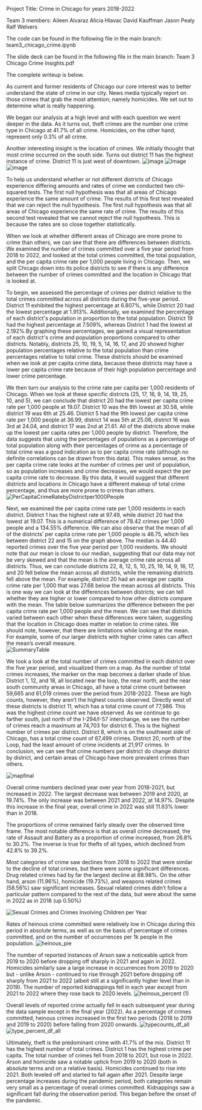 Project Title:
Crime in Chicago for years 2018-2022

Team 3 members:
Aileen Alvaraz
Alicia Hlavac
David Kauffman
Jason Pealy
Ralf Welvers

The code can be found in the following file in the main branch:
team3_chicago_crime.ipynb

The slide deck can be found in the following file in the main branch:
Team 3 Chicago Crime Insights.pdf

The complete writeup is below.

As current and former residents of Chicago our core interest was to better understand the state of crime in our city. News media typically report on those crimes that grab the most attention; namely homicides. We set out to determine what is really happening.

We began our analysis at a high level and with each question we went deeper in the data. As it turns out, theft crimes are the number one crime type in Chicago at 41.7% of all crime. Homicides, on the other hand, represent only 0.3% of all crime.

Another interesting insight is the location of crimes. We initially thought that most crime occurred on the south side. Turns out district 11 has the highest instance of crime. District 11 is just west of downtown.
![image](https://github.com/ralfwelvers/project1_chicago_crime/assets/131560690/5c80552d-4f11-4b66-aad5-0bd6da001070)
![image](https://github.com/ralfwelvers/project1_chicago_crime/assets/131560690/cbdd5aa9-d26c-4bf7-8176-258a0e376a61)
![image](https://github.com/ralfwelvers/project1_chicago_crime/assets/131560690/481ed9f0-23eb-43ce-baec-48a1bf9505b2)

To help us understand whether or not different districts of Chicago experience differing amounts and rates of crime we conducted two chi-squared tests. The first null hypothesis was that all areas of Chicago experience the same amount of crime. The results of this first test revealed that we can reject the null hypothesis. The first null hypothesis was that all areas of Chicago experience the same rate of crime. The results of this second test revealed that we cannot reject the null hypothesis. This is because the rates are so close together statistically.

When we look at whether different areas of Chicago are more prone to crime than others, we can see that there are differences between districts.  We examined the number of crimes committed over a five year period from 2018 to 2022, and looked at the total crimes committed, the total population, and the per capita crime rate per 1,000 people living in Chicago. Then, we split Chicago down into its police districts to see if there is any difference between the number of crimes committed and the location in Chicago that is looked at.
	
To begin, we assessed the percentage of crimes per district relative to the total crimes committed across all districts during the five-year period. District 11 exhibited the highest percentage at 6.807%, while District 20 had the lowest percentage at 1.913%. Additionally, we examined the percentage of each district's population in proportion to the total population. District 19 had the highest percentage at 7.509%, whereas District 1 had the lowest at 2.192%.By graphing these percentages, we gained a visual representation of each district's crime and population proportions compared to other districts. Notably, districts 25, 10, 19, 5, 14, 16, 17, and 20 showed higher population percentages relative to the total population than crime percentages relative to total crime. These districts should be examined when we look at per capita crime data, because these districts may have a lower per capita crime rate because of their high population percentage and lower crime percentage. 

We then turn our analysis to the crime rate per capita per 1,000 residents of Chicago.  When we look at these specific districts (25, 17, 16, 9, 14, 19, 25, 10, and 5), we can conclude that district 20 had the lowest per capita crime rate per 1,000 people at 19.07.  District 10 was the 8th lowest at 30.58, while district 19 was 6th at 25.46.  District 5 had the 9th lowest per capita crime rate per 1,000 people at 36.99, district 14 was 5th at 25.08, district 16 was 3rd at 24.04, and district 17 was 2nd at 21.61.  All of the districts above make up the lowest per capita rates per 1,000 people by district. Therefore, the data suggests that using the percentages of populations as a percentage of total population along with their percentages of crime as a percentage of total crime was a good indication as to per capita crime rate (although no definite correlations can be drawn from this data).  This makes sense, as the per capita crime rate looks at the number of crimes per unit of population, so as population increases and crime decreases, we would expect the per capita crime rate to decrease.  By this data, it would suggest that different districts and locations in Chicago have a different makeup of total crime percentage, and thus are more prone to crimes than others.
![PerCapitaCrimeRatebyDistrictper1000People](https://github.com/ralfwelvers/project1_chicago_crime/assets/127240852/09ebe7c3-c65c-480b-a65b-98cd0a686c3a)

Next, we examined the per capita crime rate per 1,000 residents in each district. District 1 has the highest rate at 97.49, while district 20 had the lowest at 19.07.  This is a numerical difference of 78.42 crimes per 1,000 people and a 134.55% difference.  We can also observe that the mean of all of the districts’ per capita crime rate per 1,000 people is 46.75, which lies between district 22 and 15 on the graph above.  The median is 44.40 reported crimes over the five year period per 1,000 residents.  We should note that our mean is close to our median, suggesting that our data may not be very skewed and that the mean is the average crime rate across all districts.  Thus, we can conclude districts 22, 8, 12, 5, 10, 25, 19, 14, 9, 16, 17, and 20 fell below the mean across all districts, while the remaining districts fell above the mean.  For example, district 20 had an average per capita crime rate per 1,000 that was 27.68 below the mean across all districts.  This is one way we can look at the differences between districts; we can  tell whether they are higher or lower compared to how other districts compare with the mean.  The table below summarizes the difference between the per capita crime rate per 1,000 people and the mean.  We can see that districts varied between each other when these differences were taken, suggesting that the location in Chicago does matter in relation to crime rates. We should note, however, that there are limitations while looking at the mean.  For example, some of our larger districts with higher crime rates can affect the mean’s overall measure.  
![SummaryTable](https://github.com/ralfwelvers/project1_chicago_crime/assets/127240852/11be4f62-667a-42fb-a22c-d1c14f1127e7)

We took a look at the total number of crimes committed in each district over the five year period, and visualized them on a map.  As the number of total crimes increases, the marker on the map becomes a darker shade of blue.  District 1, 12, and 18, all located near the loop, the near north, and the near south community areas in Chicago, all have a total crime count between 59,665 and 61,019 crimes over the period from 2018-2022. These are high counts, however, they aren’t the highest counts observed.  Directly west of these districts is district 11, which has a total crime count of 77,986.  This was the highest crime count we have observed.  As we continue to go farther south, just north of the I-294/I-57 interchange, we see the number of crimes reach a maximum at 74,703 for district 6. This is the highest number of crimes per district.  District 8, which is on the southwest side of Chicago, has a total crime count of 67,499 crimes. District 20, north of the Loop, had the least amount of crime incidents at 21,917 crimes.  In conclusion, we can see that crime numbers per district do change district by district, and certain areas of Chicago have more prevalent crimes than others. 

![mapfinal](https://github.com/ralfwelvers/project1_chicago_crime/assets/127240852/5131715c-741a-47db-a068-88482502ca77)

Overall crime numbers declined year over year from 2018-2021, but increased in 2022. The largest decrease was between 2019 and 2020, at 19.74%. The only increase was between 2021 and 2022, at 14.97%. Despite this increase in the final year, overall crime in 2022 was still 11.63% lower than in 2018.

The proportions of crime remained fairly steady over the observed time frame. The most notable difference is that as overall crime decreased, the rate of Assault and Battery as a proportion of crime increased, from 26.8% to 30.2%. The inverse is true for thefts of all types, which declined from 42.8% to 39.2%.

Most categories of crime saw declines from 2018 to 2022 that were similar to the decline of total crimes, but there were some significant differences. Drug related crimes had by far the largest decline at 68.98%. On the other hand, arson (11.96%), homicide (19.73%), and weapons related crimes (58.56%) saw significant increases. Sexual related crimes didn’t follow a particular pattern compared to the rest of the data, but were about the same in 2022 as in 2018 (up 0.50%)

![Sexual Crimes and Crimes Involving Children per Year](https://github.com/ralfwelvers/project1_chicago_crime/assets/127240852/3e6ad888-ae24-4fbf-9045-b1c919069254)

Rates of heinous crime committed were relatively low in Chicago during this period in absolute terms, as well as on the basis of percentage of crimes committed, and on the number of occurrences per 1k people in the population.
![heinous_pie](https://github.com/ralfwelvers/project1_chicago_crime/assets/127240852/c31a2848-60a4-4671-9642-ef19716bb618)

The number of reported instances of Arson saw a noticeable uptick from 2019 to 2020 before dropping off sharply in 2021 and again in 2022.  Homicides similarly saw a large increase in occurrences from 2019 to 2020 but - unlike Arson - continued to rise through 2021 before dropping off sharply from 2021 to 2022 (albeit still at a significantly higher level than in 2019).  The number of reported kidnappings fell in each year except from 2021 to 2022 where they rose back to 2020 levels.
![heinous_percent (1)](https://github.com/ralfwelvers/project1_chicago_crime/assets/127240852/11779dbc-ab58-4d10-a289-a0de13b83e77)

Overall levels of reported crime actually fell in each subsequent year during the data sample except in the final year (2022).  As a percentage of crimes committed, heinous crimes increased in the first two periods (2018 to 2019 and 2019 to 2020) before falling from 2020 onwards.
![typecounts_df_all](https://github.com/ralfwelvers/project1_chicago_crime/assets/127240852/7081987e-e14d-4041-93bf-76f11166d7a5)
![type_percent_df_all](https://github.com/ralfwelvers/project1_chicago_crime/assets/127240852/6baff183-5ed7-409a-8145-20b087a6f1b0)

Ultimately, theft is the predominant crime with 41.7% of the mix. District 11 has the highest number of total crimes. District 1 has the highest crime per capita. The total number of crimes fell from 2018 to 2021, but rose in 2022. Arson and homicide saw a notable uptick from 2019 to 2020 (both in absolute terms and on a relative basis).  Homicides continued to rise into 2021.  Both leveled off and started to fall again after 2021.  Despite large percentage increases during the pandemic period, both categories remain very small as a percentage of overall crimes committed. Kidnappings saw a significant fall during the observation period.  This began before the onset of the pandemic.





